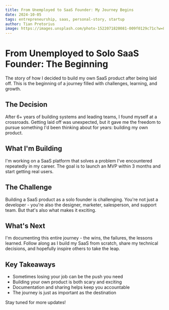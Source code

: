 ```yaml
---
title: From Unemployed to SaaS Founder: My Journey Begins
date: 2024-10-05
tags: entrepreneurship, saas, personal-story, startup
author: Tian Pretorius
image: https://images.unsplash.com/photo-1522071820081-009f0129c71c?w=800&h=500&fit=crop
---
```


# From Unemployed to Solo SaaS Founder: The Beginning
The story of how I decided to build my own SaaS product after being laid off. This is the beginning of a journey filled with challenges, learning, and growth.

## The Decision

After 6+ years of building systems and leading teams, I found myself at a crossroads. Getting laid off was unexpected, but it gave me the freedom to pursue something I'd been thinking about for years: building my own product.

## What I'm Building

I'm working on a SaaS platform that solves a problem I've encountered repeatedly in my career. The goal is to launch an MVP within 3 months and start getting real users.

## The Challenge

Building a SaaS product as a solo founder is challenging. You're not just a developer - you're also the designer, marketer, salesperson, and support team. But that's also what makes it exciting.

## What's Next

I'm documenting this entire journey - the wins, the failures, the lessons learned. Follow along as I build my SaaS from scratch, share my technical decisions, and hopefully inspire others to take the leap.

## Key Takeaways

- Sometimes losing your job can be the push you need
- Building your own product is both scary and exciting
- Documentation and sharing helps keep you accountable
- The journey is just as important as the destination

Stay tuned for more updates!
